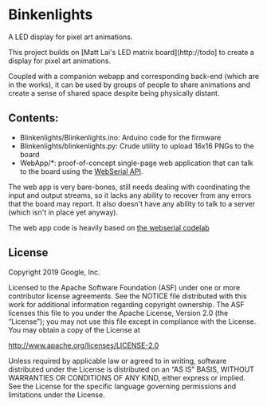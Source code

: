 # Binkenlights

A LED display for pixel art animations.

This project builds on [Matt Lai's LED matrix board](http://todo] to create a
display for pixel art animations.

Coupled with a companion webapp and corresponding back-end (which are in the
works), it can be used by groups of people to share animations and create a
sense of shared space despite being physically distant.

## Contents:

* Blinkenlights/Blinkenlights.ino: Arduino code for the firmware
* Blinkenlights/blinkenlights.py: Crude utility to upload 16x16 PNGs to the
  board
* WebApp/*: proof-of-concept single-page web application that can talk to the
  board using the [WebSerial API](https://wicg.github.io/serial/).
  
The web app is very bare-bones, still needs dealing with coordinating the input
and output streams, so it lacks any ability to recover from any errors that the
board may report. It also doesn't have any ability to talk to a server (which
isn't in place yet anyway).

The web app code is heavily based on [the webserial
codelab](https://goo.gle/web-serial-codelab)

## License

Copyright 2019 Google, Inc.

Licensed to the Apache Software Foundation (ASF) under one or more contributor
license agreements. See the NOTICE file distributed with this work for
additional information regarding copyright ownership. The ASF licenses this
file to you under the Apache License, Version 2.0 (the “License”); you may not
use this file except in compliance with the License. You may obtain a copy of
the License at

http://www.apache.org/licenses/LICENSE-2.0

Unless required by applicable law or agreed to in writing, software distributed
under the License is distributed on an “AS IS” BASIS, WITHOUT WARRANTIES OR
CONDITIONS OF ANY KIND, either express or implied. See the License for the
specific language governing permissions and limitations under the License.
